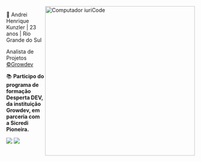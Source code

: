 <img src="https://raw.githubusercontent.com/abhisheknaiidu/abhisheknaiidu/master/code.gif" min-width="400px" max-width="400px" width="400px" align="right" alt="Computador iuriCode">


<p align="left">
  🧑 Andrei Henrique Kunzler | 23 anos | Rio Grande do Sul 
</p>

<p align="left"> 
Analista de Projetos <a href="https://www.growdev.com.br"</a> &copy;Growdev </a>
  </p>


<p align="left">
  📚 <strong>Participo do programa de formação Desperta DEV, da instituição Growdev, em parceria com a Sicredi Pioneira.</strong>
</p>


<p align="left">
  <a href="https://www.linkedin.com/in/andrei-henrique-kunzler-263626204/" alt="Linkedin">
  <img src="https://img.shields.io/badge/-Linkedin-0e76a8?style=flat-square&logo=Linkedin&logoColor=white&link=LINK-DO-SEU-LINKEDIN" /></a>

  <a href="https://api.whatsapp.com/send?phone=5551997617989" alt="WhatsApp">
  <img src="https://img.shields.io/badge/-WhatsApp-25d366?style=flat-square&labelColor=25d366&logo=whatsapp&logoColor=white&link=API-DO-SEU-WHATSAPP"/></a>


